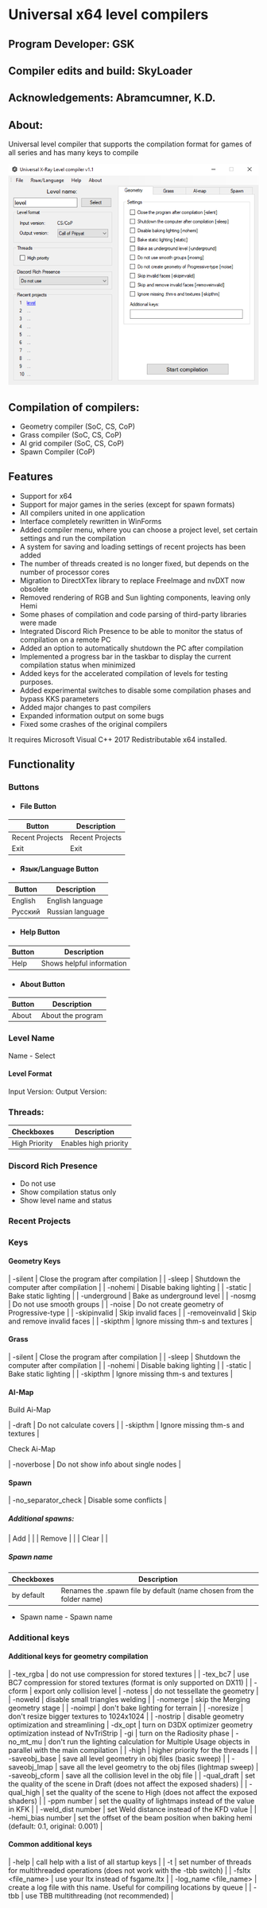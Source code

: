 # Universal x64 level compilers
## Program Developer: GSK
## Compiler edits and build: SkyLoader
## Acknowledgements: Abramcumner, K.D.

## About:
Universal level compiler that supports the compilation format for games of all series and has many keys to compile

<div style="text-align: center;">

![editor](modding-tools-images/universal-x64-level-compilers.png)

</div>

## Compilation of compilers:

- Geometry compiler (SoC, CS, CoP)
- Grass compiler (SoC, CS, CoP)
- AI grid compiler (SoC, CS, CoP)
- Spawn Compiler (CoP)

## Features

- Support for x64
- Support for major games in the series (except for spawn formats)
- All compilers united in one application
- Interface completely rewritten in WinForms
- Added compiler menu, where you can choose a project level, set certain settings and run the compilation
- A system for saving and loading settings of recent projects has been added
- The number of threads created is no longer fixed, but depends on the number of processor cores
- Migration to DirectXTex library to replace FreeImage and nvDXT now obsolete
- Removed rendering of RGB and Sun lighting components, leaving only Hemi
- Some phases of compilation and code parsing of third-party libraries were made
- Integrated Discord Rich Presence to be able to monitor the status of compilation on a remote PC
- Added an option to automatically shutdown the PC after compilation
- Implemented a progress bar in the taskbar to display the current compilation status when minimized
- Added keys for the accelerated compilation of levels for testing purposes.
- Added experimental switches to disable some compilation phases and bypass KKS parameters
- Added major changes to past compilers
- Expanded information output on some bugs
- Fixed some crashes of the original compilers

It requires Microsoft Visual C++ 2017 Redistributable x64 installed.

## Functionality

### Buttons

- #### File Button

| Button | Description |
---|---|
| Recent Projects | Recent Projects |
| Exit | Exit |

- #### Язык/Language Button

| Button | Description |
---|---|
| English | English language |
| Русский | Russian language|

- #### Help Button

| Button | Description |
---|---|
| Help | Shows helpful information |

- #### About Button

| Button | Description |
---|---|
| About | About the program |

### Level Name

Name - Select

#### Level Format

Input Version:
Output Version:

### Threads:

| Checkboxes | Description |
---|---|
| High Priority | Enables high priority |

### Discord Rich Presence

- Do not use
- Show compilation status only
- Show level name and status

### Recent Projects

### Keys

#### Geometry Keys

| -silent | Close the program after compilation |
| -sleep | Shutdown the computer after compilation |
| -nohemi | Disable baking lighting |
| -static | Bake static lighting |
| -underground | Bake as underground level |
| -nosmg | Do not use smooth groups |
| -noise | Do not create geometry of Progressive-type |
| -skipinvalid | Skip invalid faces |
| -removeinvalid | Skip and remove invalid faces |
| -skipthm | Ignore missing thm-s and textures |

#### Grass

| -silent | Close the program after compilation |
| -sleep | Shutdown the computer after compilation |
| -nohemi | Disable baking lighting |
| -static | Bake static lighting |
| -skipthm | Ignore missing thm-s and textures |

#### AI-Map

Build Ai-Map

| -draft | Do not calculate covers |
| -skipthm | Ignore missing thm-s and textures |

Check Ai-Map

| -noverbose | Do not show info about single nodes |

#### Spawn

| -no_separator_check | Disable some conflicts |

##### Additional spawns:

| Add |  |
| Remove |  |
| Clear |  |

##### Spawn name

| Checkboxes | Description |
---|---|
| by default | Renames the .spawn file by default (name chosen from the folder name) |

- Spawn name - Spawn name

### Additional keys

#### Additional keys for geometry compilation

| -tex_rgba | do not use compression for stored textures |
| -tex_bc7 | use BC7 compression for stored textures (format is only supported on DX11) |
| -cform | export only collision level
| -notess | do not tessellate the geometry |
| -noweld | disable small triangles welding |
| -nomerge | skip the Merging geometry stage |
| -noimpl | don't bake lighting for terrain |
| -noresize | don't resize bigger textures to 1024x1024 |
| -nostrip | disable geometry optimization and streamlining |
-dx_opt | turn on D3DX optimizer geometry optimization instead of NvTriStrip
| -gi | turn on the Radiosity phase
| -no_mt_mu | don't run the lighting calculation for Multiple Usage objects in parallel with the main compilation |
| -high | higher priority for the threads |
| -saveobj_base | save all level geometry in obj files (basic sweep) |
| -saveobj_lmap | save all the level geometry to the obj files (lightmap sweep)
| -saveobj_cform | save all the collision level in the obj file |
| -qual_draft | set the quality of the scene in Draft (does not affect the exposed shaders) |
| -qual_high | set the quality of the scene to High (does not affect the exposed shaders) |
| -ppm number | set the quality of lightmaps instead of the value in KFK |
| -weld_dist number | set Weld distance instead of the KFD value |
| -hemi_bias number | set the offset of the beam position when baking hemi (default: 0.1, original: 0.001) |

#### Common additional keys

| -help | call help with a list of all startup keys |
| -t <number> | set number of threads for multithreaded operations (does not work with the -tbb switch) |
| -fsltx <file_name> | use your ltx instead of fsgame.ltx |
| -log_name <file_name> | create a log file with this name. Useful for compiling locations by queue |
| -tbb | use TBB multithreading (not recommended) |